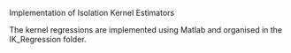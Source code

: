 Implementation of Isolation Kernel Estimators

The kernel regressions are implemented using Matlab and organised in the IK_Regression folder.
